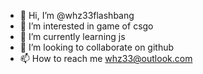 - 👋 Hi, I’m @whz33flashbang
- 👀 I’m interested in game of csgo
- 🌱 I’m currently learning js
- 💞️ I’m looking to collaborate on github
- 📫 How to reach me whz33@outlook.com

<!---
whz33flashbang/whz33flashbang is a ✨ special ✨ repository because its `README.md` (this file) appears on your GitHub profile.
You can click the Preview link to take a look at your changes.
--->

